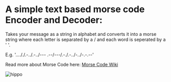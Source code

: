 # A simple text based morse code Encoder and Decoder:
Takes your message as a string in alphabet and converts it into a morse string where each letter is separated by a / and each word is seperated by a ' '.

E.g. '...././.-../.-../--- .--/---/.-./.-../-../-.-.--'

Read more about Morse Code here: [Morse Code Wiki](https://en.wikipedia.org/wiki/Morse_code)

![hippo](https://media2.giphy.com/media/v1.Y2lkPTc5MGI3NjExdmc3Y3Jna2UzZHJ6MmUwZ2E0b3czM3NmaTl0aHcxemgwMXNnNmhlYyZlcD12MV9pbnRlcm5hbF9naWZfYnlfaWQmY3Q9Zw/ojykB7uW9FnjIAZojD/giphy.gif)
